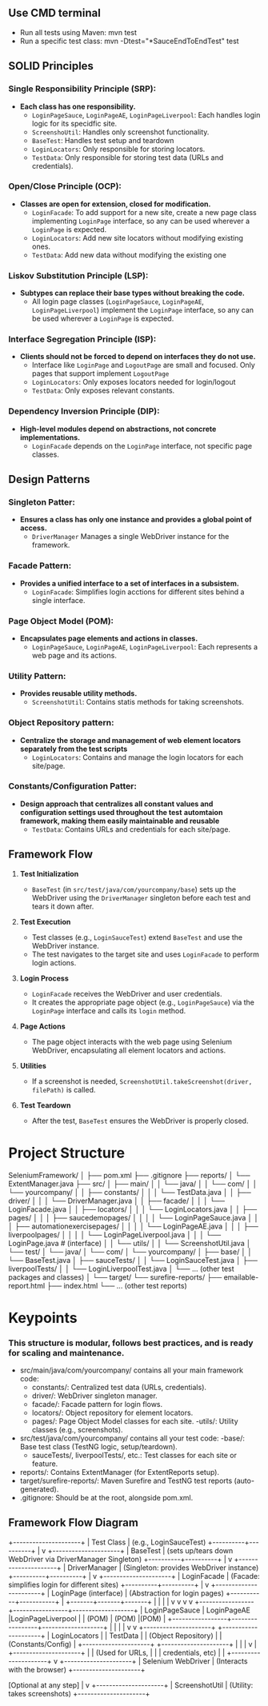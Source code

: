 ## Use CMD terminal
- Run all tests using Maven: mvn test
- Run a specific test class: mvn -Dtest="*SauceEndToEndTest" test

## SOLID Principles

### Single Responsibility Principle (SRP):
- **Each class has one responsibility.**
    - `LoginPageSauce`, `LoginPageAE`, `LoginPageLiverpool`: Each handles login logic for its specidfic site.
    - `ScreenshoUtil`: Handles only screenshot functionality.
    - `BaseTest`: Handles test setup and teardown
    - `LoginLocators`: Only responsible for storing locators.
    - `TestData`: Only responsible for storing test data (URLs and credentials).

### Open/Close Principle (OCP):
- **Classes are open for extension, closed for modification.**
    - `LoginFacade`: To add support for a new site, create a new page class implementing `LoginPage` interface,
        so any can be used wherever a `LoginPage` is expected.
    - `LoginLocators`: Add new site locators without modifying existing ones.
    - `TestData`: Add new data without modifying the existing one

### Liskov Substitution Principle (LSP):
- **Subtypes can replace their base types without breaking the code.**
    - All login page classes (`LoginPageSauce`, `LoginPageAE`, `LoginPageLiverpool`) implement the `LoginPage` interface,
        so any can be used wherever a `LoginPage` is expected.

### Interface Segregation Principle (ISP):
- **Clients should not be forced to depend on interfaces they do not use.**
    - Interface like `LoginPage` and `LogoutPage` are small and focused.
        Only pages that support implement `LogoutPage`
    - `LoginLocators`: Only exposes locators needed for login/logout
    - `TestData`: Only exposes relevant constants.

### Dependency Inversion Principle (DIP):
- **High-level modules depend on abstractions, not concrete implementations.**
    - `LoginFacade` depends on the `LoginPage` interface, not specific page classes.

## Design Patterns

### Singleton Patter:
- **Ensures a class has only one instance and provides a global point of access.**
    - `DriverManager` Manages a single WebDriver instance for the framework.

### Facade Pattern:
- **Provides a unified interface to a set of interfaces in a subsistem.**
    - `LoginFacade`: Simplifies login acctions for different sites behind a single interface.

### Page Object Model (POM):
- **Encapsulates page elements and actions in classes.**
    - `LoginPageSauce`, `LoginPageAE`, `LoginPageLiverpool`: Each represents a web page and its actions.

### Utility Pattern:
- **Provides reusable utility methods.**
    - `ScreenshotUtil`: Contains statis methods for taking screenshots.

### Object Repository pattern:
- **Centralize the storage and management of web element locators separately from the test scripts**
    - `LoginLocators`: Contains and manage the login locators for each site/page.

### Constants/Configuration Patter:
- **Design approach that centralizes all constant values and configuration settings used throughout the test**
    **automtaion framework, making them easily maintainable and reusable**
    - `TestData`: Contains URLs and credentials for each site/page.

## Framework Flow

1. **Test Initialization**
    - `BaseTest` (in `src/test/java/com/yourcompany/base`) sets up the WebDriver using the `DriverManager` singleton before each test and tears it down after.

2. **Test Execution**
    - Test classes (e.g., `LoginSauceTest`) extend `BaseTest` and use the WebDriver instance.
    - The test navigates to the target site and uses `LoginFacade` to perform login actions.

3. **Login Process**
    - `LoginFacade` receives the WebDriver and user credentials.
    - It creates the appropriate page object (e.g., `LoginPageSauce`) via the `LoginPage` interface and calls its `login` method.

4. **Page Actions**
    - The page object interacts with the web page using Selenium WebDriver, encapsulating all element locators and actions.

5. **Utilities**
    - If a screenshot is needed, `ScreenshotUtil.takeScreenshot(driver, filePath)` is called.

6. **Test Teardown**
    - After the test, `BaseTest` ensures the WebDriver is properly closed.


# Project Structure

SeleniumFramework/
│
├── pom.xml
├── .gitignore
├── reports/
│    └── ExtentManager.java
├── src/
│   ├── main/
│   │   └── java/
│   │        └── com/
│   │             └── yourcompany/
│   │                  ├── constants/
│   │                  │    └── TestData.java
│   │                  ├── driver/
│   │                  │    └── DriverManager.java
│   │                  ├── facade/
│   │                  │    └── LoginFacade.java
│   │                  ├── locators/
│   │                  │    └── LoginLocators.java
│   │                  ├── pages/
│   │                  │    ├── saucedemopages/
│   │                  │    │    └── LoginPageSauce.java
│   │                  │    ├── automationexercisepages/
│   │                  │    │    └── LoginPageAE.java
│   │                  │    ├── liverpoolpages/
│   │                  │    │    └── LoginPageLiverpool.java
│   │                  │    └── LoginPage.java   # (interface)
│   │                  └── utils/
│   │                       └── ScreenshotUtil.java
│   └── test/
│        └── java/
│             └── com/
│                  └── yourcompany/
│                       ├── base/
│                       │    └── BaseTest.java
│                       ├── sauceTests/
│                       │    └── LoginSauceTest.java
│                       ├── liverpoolTests/
│                       │    └── LoginLiverpoolTest.java
│                       └── ... (other test packages and classes)
│
└── target/
     └── surefire-reports/
          ├── emailable-report.html
          ├── index.html
          └── ... (other test reports)

# Keypoints
### This structure is modular, follows best practices, and is ready for scaling and maintenance.

- src/main/java/com/yourcompany/ contains all your main framework code:
    - constants/: Centralized test data (URLs, credentials).
    - driver/: WebDriver singleton manager.
    - facade/: Facade pattern for login flows.
    - locators/: Object repository for element locators.
    - pages/: Page Object Model classes for each site.
    -utils/: Utility classes (e.g., screenshots).
- src/test/java/com/yourcompany/ contains all your test code:
    -base/: Base test class (TestNG logic, setup/teardown).
    - sauceTests/, liverpoolTests/, etc.: Test classes for each site or feature.
- reports/: Contains ExtentManager (for ExtentReports setup).
- target/surefire-reports/: Maven Surefire and TestNG test reports (auto-generated).
- .gitignore: Should be at the root, alongside pom.xml.


## Framework Flow Diagram

+---------------------+
|     Test Class      |  (e.g., LoginSauceTest)
+----------+----------+
           |
           v
+---------------------+
|      BaseTest       |  (sets up/tears down WebDriver via DriverManager Singleton)
+----------+----------+
           |
           v
+---------------------+
|   DriverManager     |  (Singleton: provides WebDriver instance)
+----------+----------+
           |
           v
+---------------------+
|   LoginFacade       |  (Facade: simplifies login for different sites)
+----------+----------+
           |
           v
+-----------------------+
| LoginPage (interface) |  (Abstraction for login pages)
+-----------+-----------+
           |
   +-------+-------+-------+
   |       |       |       |
   v       v       v       v
+-----------------+-----------------+-------------------+
| LoginPageSauce  |  LoginPageAE    |LoginPageLiverpool |
| (POM)           |  (POM)          |(POM)              | 
+-----------------+-----------------+-------------------+
           |                |
           |                |
           v                v
+---------------------+   +---------------------+
|   LoginLocators     |   |     TestData        |
| (Object Repository) |   | (Constants/Config)  |
+---------------------+   +---------------------+
           |                |
           |                v
           |              +---------------------+
           |              |  (Used for URLs,    |
           |              |   credentials, etc) |
           |              +---------------------+
           v
+---------------------+
| Selenium WebDriver  |  (Interacts with the browser)
+---------------------+

[Optional at any step]
           |
           v
+---------------------+
|  ScreenshotUtil     |  (Utility: takes screenshots)
+---------------------+